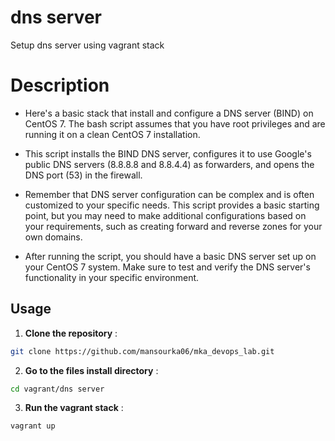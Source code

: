 # dns server

Setup dns server using vagrant stack 

# Description

- Here's a basic stack that install and configure a DNS server (BIND) on CentOS 7. The bash script assumes that you have root privileges and are running it on a clean CentOS 7 installation.

- This script installs the BIND DNS server, configures it to use Google's public DNS servers (8.8.8.8 and 8.8.4.4) as forwarders, and opens the DNS port (53) in the firewall.

- Remember that DNS server configuration can be complex and is often customized to your specific needs. This script provides a basic starting point, but you may need to make additional configurations based on your requirements, such as creating forward and reverse zones for your own domains.

- After running the script, you should have a basic DNS server set up on your CentOS 7 system. Make sure to test and verify the DNS server's functionality in your specific environment.

## Usage

1. **Clone the repository** :
```bash
git clone https://github.com/mansourka06/mka_devops_lab.git
```

2. **Go to the files install directory** :
```bash
cd vagrant/dns server
```

3. **Run the vagrant stack** :
```bash
vagrant up
```